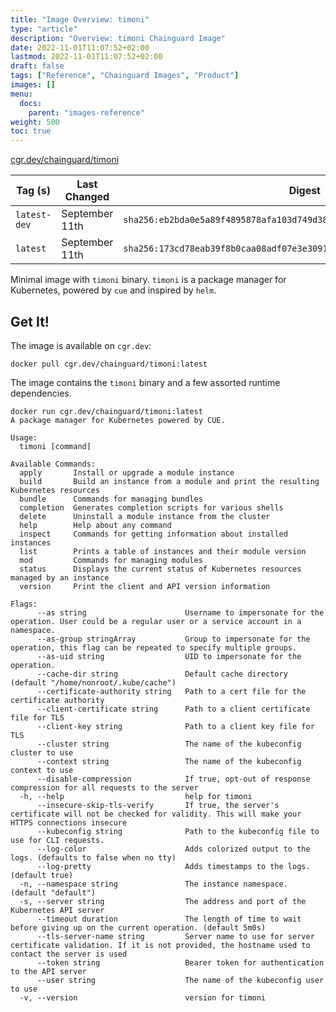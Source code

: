 ```yaml
---
title: "Image Overview: timoni"
type: "article"
description: "Overview: timoni Chainguard Image"
date: 2022-11-01T11:07:52+02:00
lastmod: 2022-11-01T11:07:52+02:00
draft: false
tags: ["Reference", "Chainguard Images", "Product"]
images: []
menu:
  docs:
    parent: "images-reference"
weight: 500
toc: true
---
```


[cgr.dev/chainguard/timoni](https://github.com/chainguard-images/images/tree/main/images/timoni)

| Tag (s)       | Last Changed   | Digest                                                                    |
|---------------|----------------|---------------------------------------------------------------------------|
|  `latest-dev` | September 11th | `sha256:eb2bda0e5a89f4895878afa103d749d387d0d7cb0cefd23e9bb11d263663a0e4` |
|  `latest`     | September 11th | `sha256:173cd78eab39f8b0caa08adf07e3e30914b65b4118db50b4cd19f888225b4eaa` |



Minimal image with `timoni` binary.
`timoni` is a package manager for Kubernetes, powered by `cue` and inspired by `helm`.

## Get It!

The image is available on `cgr.dev`:

```
docker pull cgr.dev/chainguard/timoni:latest
```

The image contains the `timoni`  binary and a few assorted runtime dependencies.

```
docker run cgr.dev/chainguard/timoni:latest
A package manager for Kubernetes powered by CUE.

Usage:
  timoni [command]

Available Commands:
  apply       Install or upgrade a module instance
  build       Build an instance from a module and print the resulting Kubernetes resources
  bundle      Commands for managing bundles
  completion  Generates completion scripts for various shells
  delete      Uninstall a module instance from the cluster
  help        Help about any command
  inspect     Commands for getting information about installed instances
  list        Prints a table of instances and their module version
  mod         Commands for managing modules
  status      Displays the current status of Kubernetes resources managed by an instance
  version     Print the client and API version information

Flags:
      --as string                      Username to impersonate for the operation. User could be a regular user or a service account in a namespace.
      --as-group stringArray           Group to impersonate for the operation, this flag can be repeated to specify multiple groups.
      --as-uid string                  UID to impersonate for the operation.
      --cache-dir string               Default cache directory (default "/home/nonroot/.kube/cache")
      --certificate-authority string   Path to a cert file for the certificate authority
      --client-certificate string      Path to a client certificate file for TLS
      --client-key string              Path to a client key file for TLS
      --cluster string                 The name of the kubeconfig cluster to use
      --context string                 The name of the kubeconfig context to use
      --disable-compression            If true, opt-out of response compression for all requests to the server
  -h, --help                           help for timoni
      --insecure-skip-tls-verify       If true, the server's certificate will not be checked for validity. This will make your HTTPS connections insecure
      --kubeconfig string              Path to the kubeconfig file to use for CLI requests.
      --log-color                      Adds colorized output to the logs. (defaults to false when no tty)
      --log-pretty                     Adds timestamps to the logs. (default true)
  -n, --namespace string               The instance namespace. (default "default")
  -s, --server string                  The address and port of the Kubernetes API server
      --timeout duration               The length of time to wait before giving up on the current operation. (default 5m0s)
      --tls-server-name string         Server name to use for server certificate validation. If it is not provided, the hostname used to contact the server is used
      --token string                   Bearer token for authentication to the API server
      --user string                    The name of the kubeconfig user to use
  -v, --version                        version for timoni

```

